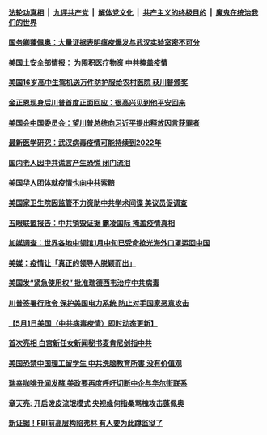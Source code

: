 ####  [法轮功真相](../../../../basic/blob/master/README.md?t=05041831) &nbsp;|&nbsp; [九评共产党](../../../../9ping.md/blob/master/README.md?t=05041831) &nbsp;|&nbsp; [解体党文化](../../../../jtdwh.md/blob/master/README.md?t=05041831)  &nbsp;|&nbsp; [共产主义的终极目的](../../../../gczydzjmd.md/blob/master/README.md?t=05041831) &nbsp;|&nbsp; [魔鬼在统治我们的世界](../../../../mgztzwmdsj.md/blob/master/README.md?t=05041831) 

#### [国务卿蓬佩奥：大量证据表明瘟疫爆发与武汉实验室密不可分](../pages/soh6/374509.md?t=05041831) 
#### [美国土安全部情报： 为囤积医疗物资 中共掩盖疫情](../pages/soh6/374473.md?t=05041831) 
#### [美国16岁高中生驾机送万件防护服给农村医院  获川普颁奖](../pages/soh6/374398.md?t=05041831) 
#### [金正恩现身后川普首度正面回应：很高兴见到他平安回来](../pages/soh6/374386.md?t=05041831) 
#### [美国会中国委员会：望川普总统向习近平提出释放因言获罪者](../pages/soh6/374353.md?t=05041831) 
#### [最新医学研究：武汉病毒疫情可能持续到2022年](../pages/soh6/374371.md?t=05041831) 
#### [国内老人因中共谎言产生恐慌 闭门流泪](../pages/soh6/374167.md?t=05041831) 
#### [美国华人团体就疫情也向中共索赔](../pages/soh6/374161.md?t=05041831) 
#### [美国家卫生院因监管不力资助中共学术间谍 美议员促调查](../pages/soh6/374146.md?t=05041831) 
#### [五眼联盟报告：中共销毁证据 霸凌国际 掩盖疫情真相](../pages/soh6/374083.md?t=05041831) 
#### [加媒调查：世界各地中领馆1月中旬已受命抢光海外口罩运回中国](../pages/soh6/373819.md?t=05041831) 
#### [美媒：疫情让「真正的领导人脱颖而出」](../pages/soh6/373954.md?t=05041831) 
#### [美国发“紧急使用权” 批准瑞德西韦治疗中共病毒](../pages/soh6/373915.md?t=05041831) 
#### [川普签署行政令 保护美国电力系统 防止对手国家恶意攻击](../pages/soh6/373876.md?t=05041831) 
#### [【5月1日美国（中共病毒疫情）即时动态更新】](../pages/soh6/373666.md?t=05041831) 
#### [首次亮相 白宫新任女新闻秘书麦肯尼剑指中共](../pages/soh6/373816.md?t=05041831) 
#### [美国恐禁中国理工留学生 中共洗脑教育所害 没有价值观](../pages/soh6/373792.md?t=05041831) 
#### [瑞幸咖啡丑闻发酵  美政要再度呼吁切断中企与华尔街联系](../pages/soh6/373789.md?t=05041831) 
#### [章天亮: 开启泼皮流氓模式 央视缘何指桑骂槐攻击蓬佩奥](../pages/soh6/373801.md?t=05041831) 
#### [新证据！FBI前高层构陷弗林 有人要为此蹲监狱了](../pages/soh6/373762.md?t=05041831) 
